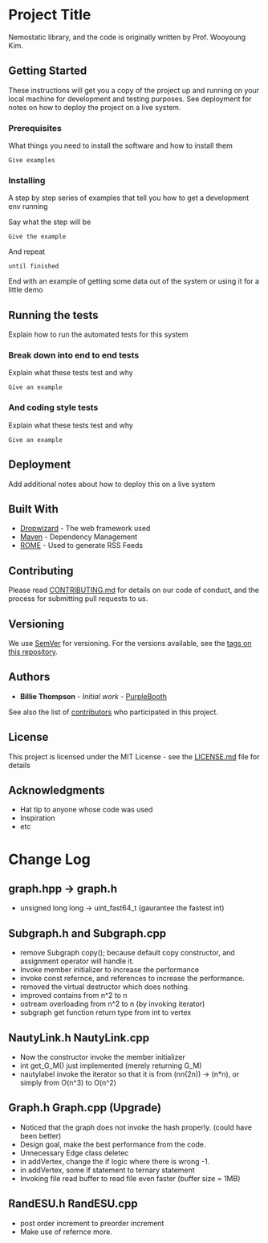 # Project Title

Nemostatic library, and the code is originally written by Prof. Wooyoung Kim.

## Getting Started

These instructions will get you a copy of the project up and running on your local machine for development and testing purposes. See deployment for notes on how to deploy the project on a live system.

### Prerequisites

What things you need to install the software and how to install them

```
Give examples
```

### Installing

A step by step series of examples that tell you how to get a development env running

Say what the step will be

```
Give the example
```

And repeat

```
until finished
```

End with an example of getting some data out of the system or using it for a little demo

## Running the tests

Explain how to run the automated tests for this system

### Break down into end to end tests

Explain what these tests test and why

```
Give an example
```

### And coding style tests

Explain what these tests test and why

```
Give an example
```

## Deployment

Add additional notes about how to deploy this on a live system

## Built With

* [Dropwizard](http://www.dropwizard.io/1.0.2/docs/) - The web framework used
* [Maven](https://maven.apache.org/) - Dependency Management
* [ROME](https://rometools.github.io/rome/) - Used to generate RSS Feeds

## Contributing

Please read [CONTRIBUTING.md](https://gist.github.com/PurpleBooth/b24679402957c63ec426) for details on our code of conduct, and the process for submitting pull requests to us.

## Versioning

We use [SemVer](http://semver.org/) for versioning. For the versions available, see the [tags on this repository](https://github.com/your/project/tags). 

## Authors

* **Billie Thompson** - *Initial work* - [PurpleBooth](https://github.com/PurpleBooth)

See also the list of [contributors](https://github.com/your/project/contributors) who participated in this project.

## License

This project is licensed under the MIT License - see the [LICENSE.md](LICENSE.md) file for details

## Acknowledgments

* Hat tip to anyone whose code was used
* Inspiration
* etc



# Change Log
## graph.hpp -> graph.h
- unsigned long long -> uint_fast64_t (gaurantee the fastest int)

## Subgraph.h and Subgraph.cpp
- remove Subgraph copy(); because default copy constructor, and assignment operator will handle it.
- Invoke member initializer to increase the performance
- invoke const refernce, and references to increase the performance.
- removed the virtual destructor which does nothing.
- improved contains from n^2 to n
- ostream overloading from n^2 to n (by invoking iterator)
- subgraph get function return type from int to vertex

## NautyLink.h NautyLink.cpp
- Now the constructor invoke the member initializer
- int get_G_M() just implemented (merely returning G_M)
- nautylabel invoke the iterator so that it is from (n*n*(2n)) -> (n*n), or simply from O(n^3) to O(n^2)

## Graph.h Graph.cpp (Upgrade)
- Noticed that the graph does not invoke the hash properly. (could have been better)
- Design goal, make the best performance from the code.
- Unnecessary Edge class deletec
- in addVertex, change the if logic where there is wrong -1.
- in addVertex, some if statement to ternary statement
- Invoking file read buffer to read file even faster (buffer size = 1MB)

## RandESU.h RandESU.cpp
- post order increment to preorder increment
- Make use of refernce more.